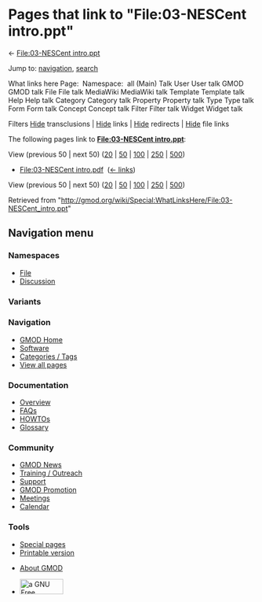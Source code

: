 <div id="mw-page-base" class="noprint">

</div>

<div id="mw-head-base" class="noprint">

</div>

<div id="content" class="mw-body" role="main">

<span id="top"></span>

<div id="mw-js-message" style="display:none;">

</div>



# <span dir="auto">Pages that link to "File:03-NESCent intro.ppt"</span>

<div id="bodyContent">

<div id="contentSub">

← [File:03-NESCent
intro.ppt](/wiki/File:03-NESCent_intro.ppt "File:03-NESCent intro.ppt")

</div>

<div id="jump-to-nav" class="mw-jump">

Jump to: [navigation](#mw-navigation), [search](#p-search)

</div>

<div id="mw-content-text">

What links here Page:  Namespace:  all (Main) Talk User User talk GMOD
GMOD talk File File talk MediaWiki MediaWiki talk Template Template talk
Help Help talk Category Category talk Property Property talk Type Type
talk Form Form talk Concept Concept talk Filter Filter talk Widget
Widget talk

Filters
[Hide](/mediawiki/index.php?title=Special:WhatLinksHere/File:03-NESCent_intro.ppt&hidetrans=1 "Special:WhatLinksHere/File:03-NESCent intro.ppt")
transclusions \|
[Hide](/mediawiki/index.php?title=Special:WhatLinksHere/File:03-NESCent_intro.ppt&hidelinks=1 "Special:WhatLinksHere/File:03-NESCent intro.ppt")
links \|
[Hide](/mediawiki/index.php?title=Special:WhatLinksHere/File:03-NESCent_intro.ppt&hideredirs=1 "Special:WhatLinksHere/File:03-NESCent intro.ppt")
redirects \|
[Hide](/mediawiki/index.php?title=Special:WhatLinksHere/File:03-NESCent_intro.ppt&hideimages=1 "Special:WhatLinksHere/File:03-NESCent intro.ppt")
file links

The following pages link to **[File:03-NESCent
intro.ppt](/wiki/File:03-NESCent_intro.ppt "File:03-NESCent intro.ppt")**:

View (previous 50 \| next 50)
([20](/mediawiki/index.php?title=Special:WhatLinksHere/File:03-NESCent_intro.ppt&limit=20 "Special:WhatLinksHere/File:03-NESCent intro.ppt")
\|
[50](/mediawiki/index.php?title=Special:WhatLinksHere/File:03-NESCent_intro.ppt&limit=50 "Special:WhatLinksHere/File:03-NESCent intro.ppt")
\|
[100](/mediawiki/index.php?title=Special:WhatLinksHere/File:03-NESCent_intro.ppt&limit=100 "Special:WhatLinksHere/File:03-NESCent intro.ppt")
\|
[250](/mediawiki/index.php?title=Special:WhatLinksHere/File:03-NESCent_intro.ppt&limit=250 "Special:WhatLinksHere/File:03-NESCent intro.ppt")
\|
[500](/mediawiki/index.php?title=Special:WhatLinksHere/File:03-NESCent_intro.ppt&limit=500 "Special:WhatLinksHere/File:03-NESCent intro.ppt"))

- [File:03-NESCent
  intro.pdf](/wiki/File:03-NESCent_intro.pdf "File:03-NESCent intro.pdf")
  ‎ <span class="mw-whatlinkshere-tools">([←
  links](/mediawiki/index.php?title=Special:WhatLinksHere&target=File%3A03-NESCent+intro.pdf "Special:WhatLinksHere"))</span>

View (previous 50 \| next 50)
([20](/mediawiki/index.php?title=Special:WhatLinksHere/File:03-NESCent_intro.ppt&limit=20 "Special:WhatLinksHere/File:03-NESCent intro.ppt")
\|
[50](/mediawiki/index.php?title=Special:WhatLinksHere/File:03-NESCent_intro.ppt&limit=50 "Special:WhatLinksHere/File:03-NESCent intro.ppt")
\|
[100](/mediawiki/index.php?title=Special:WhatLinksHere/File:03-NESCent_intro.ppt&limit=100 "Special:WhatLinksHere/File:03-NESCent intro.ppt")
\|
[250](/mediawiki/index.php?title=Special:WhatLinksHere/File:03-NESCent_intro.ppt&limit=250 "Special:WhatLinksHere/File:03-NESCent intro.ppt")
\|
[500](/mediawiki/index.php?title=Special:WhatLinksHere/File:03-NESCent_intro.ppt&limit=500 "Special:WhatLinksHere/File:03-NESCent intro.ppt"))

</div>

<div class="printfooter">

Retrieved from
"<http://gmod.org/wiki/Special:WhatLinksHere/File:03-NESCent_intro.ppt>"

</div>

<div id="catlinks" class="catlinks catlinks-allhidden">

</div>

<div class="visualClear">

</div>

</div>

</div>

<div id="mw-navigation">

## Navigation menu

<div id="mw-head">



<div id="left-navigation">

<div id="p-namespaces" class="vectorTabs" role="navigation"
aria-labelledby="p-namespaces-label">

### Namespaces

- <span id="ca-nstab-image"><a href="/wiki/File:03-NESCent_intro.ppt" accesskey="c"
  title="View the file page [c]">File</a></span>
- <span id="ca-talk"><a
  href="/mediawiki/index.php?title=File_talk:03-NESCent_intro.ppt&amp;action=edit&amp;redlink=1"
  accesskey="t"
  title="Discussion about the content page [t]">Discussion</a></span>

</div>

<div id="p-variants" class="vectorMenu emptyPortlet" role="navigation"
aria-labelledby="p-variants-label">

### 

### Variants[](#)

<div class="menu">

</div>

</div>

</div>

<div id="right-navigation">





</div>



</div>

</div>

</div>

<div id="mw-panel">

<div id="p-logo" role="banner">

<a href="/wiki/Main_Page"
style="background-image: url(http://gmod.org/images/GMOD-cogs.png);"
title="Visit the main page"></a>

</div>

<div id="p-Navigation" class="portal" role="navigation"
aria-labelledby="p-Navigation-label">

### Navigation

<div class="body">

- <span id="n-GMOD-Home">[GMOD Home](/wiki/Main_Page)</span>
- <span id="n-Software">[Software](/wiki/GMOD_Components)</span>
- <span id="n-Categories-.2F-Tags">[Categories /
  Tags](/wiki/Categories)</span>
- <span id="n-View-all-pages">[View all
  pages](/wiki/Special:AllPages)</span>

</div>

</div>

<div id="p-Documentation" class="portal" role="navigation"
aria-labelledby="p-Documentation-label">

### Documentation

<div class="body">

- <span id="n-Overview">[Overview](/wiki/Overview)</span>
- <span id="n-FAQs">[FAQs](/wiki/Category:FAQ)</span>
- <span id="n-HOWTOs">[HOWTOs](/wiki/Category:HOWTO)</span>
- <span id="n-Glossary">[Glossary](/wiki/Glossary)</span>

</div>

</div>

<div id="p-Community" class="portal" role="navigation"
aria-labelledby="p-Community-label">

### Community

<div class="body">

- <span id="n-GMOD-News">[GMOD News](/wiki/GMOD_News)</span>
- <span id="n-Training-.2F-Outreach">[Training /
  Outreach](/wiki/Training_and_Outreach)</span>
- <span id="n-Support">[Support](/wiki/Support)</span>
- <span id="n-GMOD-Promotion">[GMOD
  Promotion](/wiki/GMOD_Promotion)</span>
- <span id="n-Meetings">[Meetings](/wiki/Meetings)</span>
- <span id="n-Calendar">[Calendar](/wiki/Calendar)</span>

</div>

</div>

<div id="p-tb" class="portal" role="navigation"
aria-labelledby="p-tb-label">

### Tools

<div class="body">

- <span id="t-specialpages"><a href="/wiki/Special:SpecialPages" accesskey="q"
  title="A list of all special pages [q]">Special pages</a></span>
- <span id="t-print"><a
  href="/mediawiki/index.php?title=Special:WhatLinksHere/File:03-NESCent_intro.ppt&amp;printable=yes"
  rel="alternate" accesskey="p"
  title="Printable version of this page [p]">Printable version</a></span>

</div>

</div>

</div>

</div>

<div id="footer" role="contentinfo">

- <span id="footer-places-about">[About
  GMOD](/wiki/GMOD:About "GMOD:About")</span>

<!-- -->

- <span id="footer-copyrightico">[<img src="http://www.gnu.org/graphics/gfdl-logo-small.png" width="88"
  height="31" alt="a GNU Free Documentation License" />](http://www.gnu.org/licenses/fdl-1.3.html)</span>


<div style="clear:both">

</div>

</div>
